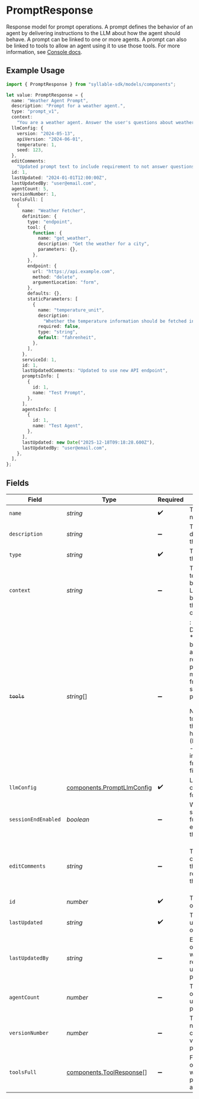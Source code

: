 # PromptResponse

Response model for prompt operations.
A prompt defines the behavior of an agent by delivering instructions to the LLM about how the
agent should behave. A prompt can be linked to one or more agents. A prompt can also be linked to
tools to allow an agent using it to use those tools. For more information, see
[Console docs](https://docs.syllable.ai/Resources/Prompts).

## Example Usage

```typescript
import { PromptResponse } from "syllable-sdk/models/components";

let value: PromptResponse = {
  name: "Weather Agent Prompt",
  description: "Prompt for a weather agent.",
  type: "prompt_v1",
  context:
    "You are a weather agent. Answer the user's questions about weather and nothing else.",
  llmConfig: {
    version: "2024-05-13",
    apiVersion: "2024-06-01",
    temperature: 1,
    seed: 123,
  },
  editComments:
    "Updated prompt text to include requirement to not answer questions that aren't about weather.",
  id: 1,
  lastUpdated: "2024-01-01T12:00:00Z",
  lastUpdatedBy: "user@email.com",
  agentCount: 5,
  versionNumber: 1,
  toolsFull: [
    {
      name: "Weather Fetcher",
      definition: {
        type: "endpoint",
        tool: {
          function: {
            name: "get_weather",
            description: "Get the weather for a city",
            parameters: {},
          },
        },
        endpoint: {
          url: "https://api.example.com",
          method: "delete",
          argumentLocation: "form",
        },
        defaults: {},
        staticParameters: [
          {
            name: "temperature_unit",
            description:
              "Whether the temperature information should be fetched in Celsius or Fahrenheit",
            required: false,
            type: "string",
            default: "fahrenheit",
          },
        ],
      },
      serviceId: 1,
      id: 1,
      lastUpdatedComments: "Updated to use new API endpoint",
      promptsInfo: [
        {
          id: 1,
          name: "Test Prompt",
        },
      ],
      agentsInfo: [
        {
          id: 1,
          name: "Test Agent",
        },
      ],
      lastUpdated: new Date("2025-12-18T09:18:28.600Z"),
      lastUpdatedBy: "user@email.com",
    },
  ],
};
```

## Fields

| Field                                                                                                                                                                                                                                   | Type                                                                                                                                                                                                                                    | Required                                                                                                                                                                                                                                | Description                                                                                                                                                                                                                             | Example                                                                                                                                                                                                                                 |
| --------------------------------------------------------------------------------------------------------------------------------------------------------------------------------------------------------------------------------------- | --------------------------------------------------------------------------------------------------------------------------------------------------------------------------------------------------------------------------------------- | --------------------------------------------------------------------------------------------------------------------------------------------------------------------------------------------------------------------------------------- | --------------------------------------------------------------------------------------------------------------------------------------------------------------------------------------------------------------------------------------- | --------------------------------------------------------------------------------------------------------------------------------------------------------------------------------------------------------------------------------------- |
| `name`                                                                                                                                                                                                                                  | *string*                                                                                                                                                                                                                                | :heavy_check_mark:                                                                                                                                                                                                                      | The prompt name                                                                                                                                                                                                                         | Weather Agent Prompt                                                                                                                                                                                                                    |
| `description`                                                                                                                                                                                                                           | *string*                                                                                                                                                                                                                                | :heavy_minus_sign:                                                                                                                                                                                                                      | The description of the prompt                                                                                                                                                                                                           | Prompt for a weather agent.                                                                                                                                                                                                             |
| `type`                                                                                                                                                                                                                                  | *string*                                                                                                                                                                                                                                | :heavy_check_mark:                                                                                                                                                                                                                      | The type of the prompt                                                                                                                                                                                                                  | prompt_v1                                                                                                                                                                                                                               |
| `context`                                                                                                                                                                                                                               | *string*                                                                                                                                                                                                                                | :heavy_minus_sign:                                                                                                                                                                                                                      | The prompt text that will be sent to the LLM at the beginning of the conversation                                                                                                                                                       | You are a weather agent. Answer the user's questions about weather and nothing else.                                                                                                                                                    |
| ~~`tools`~~                                                                                                                                                                                                                             | *string*[]                                                                                                                                                                                                                              | :heavy_minus_sign:                                                                                                                                                                                                                      | : warning: ** DEPRECATED **: This will be removed in a future release, please migrate away from it as soon as possible.<br/><br/>Names of the tools to which the prompt has access (DEPRECATED - use information from full tools field instead) | hangup                                                                                                                                                                                                                                  |
| `llmConfig`                                                                                                                                                                                                                             | [components.PromptLlmConfig](../../models/components/promptllmconfig.md)                                                                                                                                                                | :heavy_check_mark:                                                                                                                                                                                                                      | LLM configuration for a prompt.                                                                                                                                                                                                         |                                                                                                                                                                                                                                         |
| `sessionEndEnabled`                                                                                                                                                                                                                     | *boolean*                                                                                                                                                                                                                               | :heavy_minus_sign:                                                                                                                                                                                                                      | Whether session end functionality is enabled for this prompt                                                                                                                                                                            | false                                                                                                                                                                                                                                   |
| `editComments`                                                                                                                                                                                                                          | *string*                                                                                                                                                                                                                                | :heavy_minus_sign:                                                                                                                                                                                                                      | The comments for the most recent edit to the prompt                                                                                                                                                                                     | Updated prompt text to include requirement to not answer questions that aren't about weather.                                                                                                                                           |
| `id`                                                                                                                                                                                                                                    | *number*                                                                                                                                                                                                                                | :heavy_check_mark:                                                                                                                                                                                                                      | The internal ID of the prompt                                                                                                                                                                                                           | 1                                                                                                                                                                                                                                       |
| `lastUpdated`                                                                                                                                                                                                                           | *string*                                                                                                                                                                                                                                | :heavy_check_mark:                                                                                                                                                                                                                      | The last updated date of the prompt                                                                                                                                                                                                     | 2024-01-01T12:00:00Z                                                                                                                                                                                                                    |
| `lastUpdatedBy`                                                                                                                                                                                                                         | *string*                                                                                                                                                                                                                                | :heavy_minus_sign:                                                                                                                                                                                                                      | Email address of the user who most recently updated the prompt                                                                                                                                                                          | user@email.com                                                                                                                                                                                                                          |
| `agentCount`                                                                                                                                                                                                                            | *number*                                                                                                                                                                                                                                | :heavy_minus_sign:                                                                                                                                                                                                                      | The number of agents using the prompt                                                                                                                                                                                                   | 5                                                                                                                                                                                                                                       |
| `versionNumber`                                                                                                                                                                                                                         | *number*                                                                                                                                                                                                                                | :heavy_minus_sign:                                                                                                                                                                                                                      | The version number of the current version of the prompt                                                                                                                                                                                 | 1                                                                                                                                                                                                                                       |
| `toolsFull`                                                                                                                                                                                                                             | [components.ToolResponse](../../models/components/toolresponse.md)[]                                                                                                                                                                    | :heavy_minus_sign:                                                                                                                                                                                                                      | Full definitions of tools to which the prompt has access                                                                                                                                                                                |                                                                                                                                                                                                                                         |